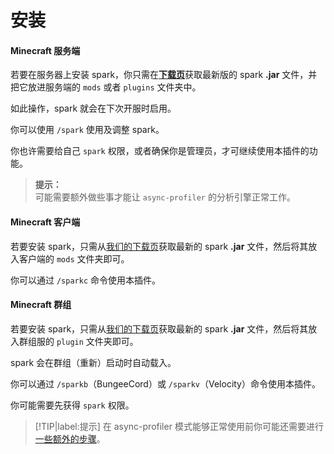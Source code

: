 # 安装

<!-- tabs:start -->

#### **Minecraft 服务端**

若要在服务器上安装 spark，你只需在[**下载页**](https://spark.lucko.me/download)获取最新版的 spark **.jar** 文件，并把它放进服务端的 `mods` 或者 `plugins` 文件夹中。

如此操作，spark 就会在下次开服时启用。

你可以使用 `/spark` 使用及调整 spark。

你也许需要给自己 `spark` 权限，或者确保你是管理员，才可继续使用本插件的功能。
> **提示：**   
> 可能需要额外做些事才能让 `async-profiler` 的分析引擎正常工作。

#### **Minecraft 客户端**

若要安装 spark，只需从[我们的下载页](https://spark.lucko.me/download)获取最新的 spark **.jar** 文件，然后将其放入客户端的 `mods` 文件夹即可。

你可以通过 `/sparkc` 命令使用本插件。

#### **Minecraft 群组**

若要安装 spark，只需从[我们的下载页](https://spark.lucko.me/download)获取最新的 spark **.jar** 文件，然后将其放入群组服的 `plugin` 文件夹即可。

spark 会在群组（重新）启动时自动载入。

你可以通过 `/sparkb`（BungeeCord）或 `/sparkv`（Velocity）命令使用本插件。

你可能需要先获得 `spark` 权限。

> [!TIP|label:提示]
> 在 async-profiler 模式能够正常使用前你可能还需要进行[一些额外的步骤](spark-misc.using-async-profiler-engine.md#系统需求)。

<!-- tabs:end -->
